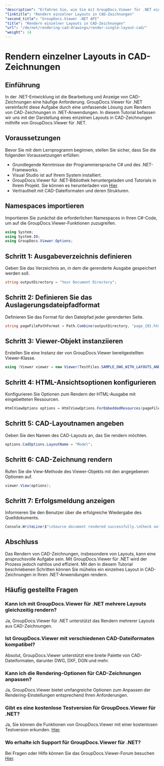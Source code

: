 ```yaml
---
"description": "Erfahren Sie, wie Sie mit GroupDocs.Viewer für .NET einzelne Layouts in CAD-Zeichnungen rendern. Einfache Schritte für die nahtlose Integration in Ihre .NET-Anwendungen."
"linktitle": "Rendern einzelner Layouts in CAD-Zeichnungen"
"second_title": "GroupDocs.Viewer .NET API"
"title": "Rendern einzelner Layouts in CAD-Zeichnungen"
"url": "/de/net/rendering-cad-drawings/render-single-layout-cad/"
"weight": 14
---
```


# Rendern einzelner Layouts in CAD-Zeichnungen

## Einführung
In der .NET-Entwicklung ist die Bearbeitung und Anzeige von CAD-Zeichnungen eine häufige Anforderung. GroupDocs.Viewer für .NET vereinfacht diese Aufgabe durch eine umfassende Lösung zum Rendern von CAD-Zeichnungen in .NET-Anwendungen. In diesem Tutorial befassen wir uns mit der Darstellung eines einzelnen Layouts in CAD-Zeichnungen mithilfe von GroupDocs.Viewer für .NET.
## Voraussetzungen
Bevor Sie mit dem Lernprogramm beginnen, stellen Sie sicher, dass Sie die folgenden Voraussetzungen erfüllen:
- Grundlegende Kenntnisse der Programmiersprache C# und des .NET-Frameworks.
- Visual Studio ist auf Ihrem System installiert.
- GroupDocs.Viewer für .NET-Bibliothek heruntergeladen und Tutorials in Ihrem Projekt. Sie können es herunterladen von [Hier](https://releases.groupdocs.com/viewer/net/).
- Vertrautheit mit CAD-Dateiformaten und deren Strukturen.

## Namespaces importieren
Importieren Sie zunächst die erforderlichen Namespaces in Ihren C#-Code, um auf die GroupDocs.Viewer-Funktionen zuzugreifen.

```csharp
using System;
using System.IO;
using GroupDocs.Viewer.Options;
```

## Schritt 1: Ausgabeverzeichnis definieren
Geben Sie das Verzeichnis an, in dem die gerenderte Ausgabe gespeichert werden soll.
```csharp
string outputDirectory = "Your Document Directory";
```
## Schritt 2: Definieren Sie das Auslagerungsdateipfadformat
Definieren Sie das Format für den Dateipfad jeder gerenderten Seite.
```csharp
string pageFilePathFormat = Path.Combine(outputDirectory, "page_{0}.html");
```
## Schritt 3: Viewer-Objekt instanziieren
Erstellen Sie eine Instanz der von GroupDocs.Viewer bereitgestellten Viewer-Klasse.
```csharp
using (Viewer viewer = new Viewer(TestFiles.SAMPLE_DWG_WITH_LAYOUTS_AND_LAYERS))
```
## Schritt 4: HTML-Ansichtsoptionen konfigurieren
Konfigurieren Sie Optionen zum Rendern der HTML-Ausgabe mit eingebetteten Ressourcen.
```csharp
HtmlViewOptions options = HtmlViewOptions.ForEmbeddedResources(pageFilePathFormat);
```
## Schritt 5: CAD-Layoutnamen angeben
Geben Sie den Namen des CAD-Layouts an, das Sie rendern möchten.
```csharp
options.CadOptions.LayoutName = "Model";
```
## Schritt 6: CAD-Zeichnung rendern
Rufen Sie die View-Methode des Viewer-Objekts mit den angegebenen Optionen auf.
```csharp
viewer.View(options);
```
## Schritt 7: Erfolgsmeldung anzeigen
Informieren Sie den Benutzer über die erfolgreiche Wiedergabe des Quelldokuments.
```csharp
Console.WriteLine($"\nSource document rendered successfully.\nCheck output in {outputDirectory}.");
```

## Abschluss
Das Rendern von CAD-Zeichnungen, insbesondere von Layouts, kann eine anspruchsvolle Aufgabe sein. Mit GroupDocs.Viewer für .NET wird der Prozess jedoch nahtlos und effizient. Mit den in diesem Tutorial beschriebenen Schritten können Sie mühelos ein einzelnes Layout in CAD-Zeichnungen in Ihren .NET-Anwendungen rendern.
## Häufig gestellte Fragen
### Kann ich mit GroupDocs.Viewer für .NET mehrere Layouts gleichzeitig rendern?
Ja, GroupDocs.Viewer für .NET unterstützt das Rendern mehrerer Layouts aus CAD-Zeichnungen.
### Ist GroupDocs.Viewer mit verschiedenen CAD-Dateiformaten kompatibel?
Absolut, GroupDocs.Viewer unterstützt eine breite Palette von CAD-Dateiformaten, darunter DWG, DXF, DGN und mehr.
### Kann ich die Rendering-Optionen für CAD-Zeichnungen anpassen?
Ja, GroupDocs.Viewer bietet umfangreiche Optionen zum Anpassen der Rendering-Einstellungen entsprechend Ihren Anforderungen.
### Gibt es eine kostenlose Testversion für GroupDocs.Viewer für .NET?
Ja, Sie können die Funktionen von GroupDocs.Viewer mit einer kostenlosen Testversion erkunden. [Hier](https://releases.groupdocs.com/).
### Wo erhalte ich Support für GroupDocs.Viewer für .NET?
Bei Fragen oder Hilfe können Sie das GroupDocs.Viewer-Forum besuchen [Hier](https://forum.groupdocs.com/c/viewer/9).